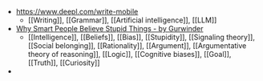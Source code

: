 - https://www.deepl.com/write-mobile
	- [[Writing]], [[Grammar]], [[Artificial intelligence]], [[LLM]]
- [Why Smart People Believe Stupid Things - by Gurwinder](https://gurwinder.substack.com/p/why-smart-people-hold-stupid-beliefs)
	- [[Intelligence]], [[Beliefs]], [[Bias]], [[Stupidity]], [[Signaling theory]], [[Social belonging]], [[Rationality]], [[Argument]], [[Argumentative theory of reasoning]], [[Logic]], [[Cognitive biases]], [[Goal]], [[Truth]], [[Curiosity]]
-
